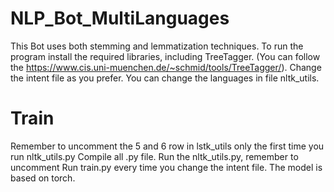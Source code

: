 # NLP_Bot_MultiLanguages
This Bot uses both stemming and lemmatization techniques.
To run the program install the required libraries, including TreeTagger. 
(You can follow the https://www.cis.uni-muenchen.de/~schmid/tools/TreeTagger/).
Change the intent file as you prefer.
You can change the languages in file nltk_utils.

# Train
Remember to uncomment the 5 and 6 row in lstk_utils only the first time you run nltk_utils.py
Compile all .py file.
Run the nltk_utils.py, remember to uncomment 
Run train.py every time you change the intent file. 
The model is based on torch.
